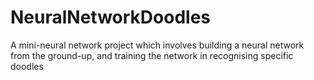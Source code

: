 # NeuralNetworkDoodles
A mini-neural network project which involves building a neural network from the ground-up, and training the network in recognising specific doodles
